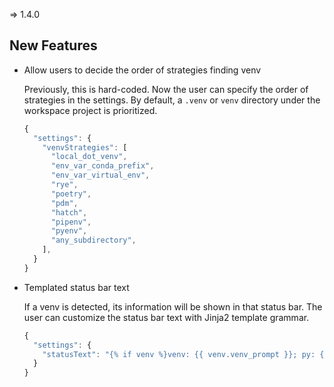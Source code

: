 => 1.4.0

## New Features

- Allow users to decide the order of strategies finding venv

  Previously, this is hard-coded. Now the user can specify the order of strategies in the settings.
  By default, a `.venv` or `venv` directory under the workspace project is prioritized.

  ```js
  {
    "settings": {
      "venvStrategies": [
        "local_dot_venv",
        "env_var_conda_prefix",
        "env_var_virtual_env",
        "rye",
        "poetry",
        "pdm",
        "hatch",
        "pipenv",
        "pyenv",
        "any_subdirectory",
      ],
    }
  }
  ```

- Templated status bar text

  If a venv is detected, its information will be shown in that status bar.
  The user can customize the status bar text with Jinja2 template grammar.

  ```js
  {
    "settings": {
      "statusText": "{% if venv %}venv: {{ venv.venv_prompt }}; py: {{ venv.python_version }}; by: {{ venv.finder_name }}{% endif %}",
    }
  }
  ```
